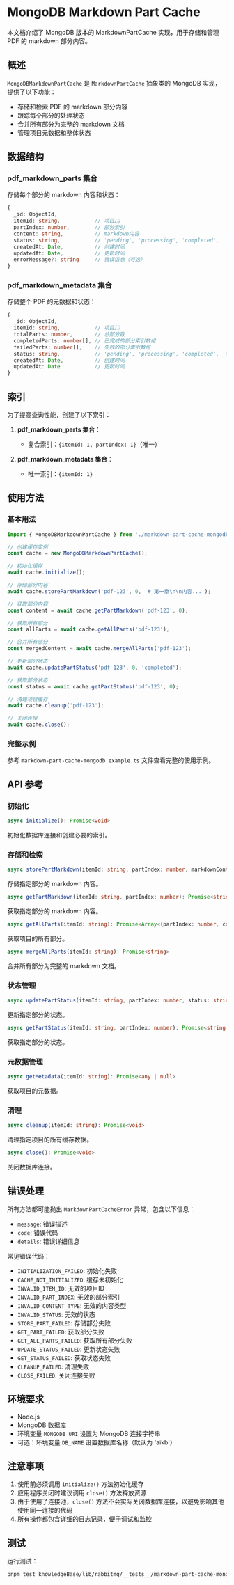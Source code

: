 # MongoDB Markdown Part Cache

本文档介绍了 MongoDB 版本的 MarkdownPartCache 实现，用于存储和管理 PDF 的 markdown 部分内容。

## 概述

`MongoDBMarkdownPartCache` 是 `MarkdownPartCache` 抽象类的 MongoDB 实现，提供了以下功能：

- 存储和检索 PDF 的 markdown 部分内容
- 跟踪每个部分的处理状态
- 合并所有部分为完整的 markdown 文档
- 管理项目元数据和整体状态

## 数据结构

### pdf_markdown_parts 集合

存储每个部分的 markdown 内容和状态：

```typescript
{
  _id: ObjectId,
  itemId: string,           // 项目ID
  partIndex: number,        // 部分索引
  content: string,          // markdown内容
  status: string,           // 'pending', 'processing', 'completed', 'failed'
  createdAt: Date,          // 创建时间
  updatedAt: Date,          // 更新时间
  errorMessage?: string     // 错误信息（可选）
}
```

### pdf_markdown_metadata 集合

存储整个 PDF 的元数据和状态：

```typescript
{
  _id: ObjectId,
  itemId: string,           // 项目ID
  totalParts: number,       // 总部分数
  completedParts: number[], // 已完成的部分索引数组
  failedParts: number[],    // 失败的部分索引数组
  status: string,           // 'pending', 'processing', 'completed', 'failed'
  createdAt: Date,          // 创建时间
  updatedAt: Date           // 更新时间
}
```

## 索引

为了提高查询性能，创建了以下索引：

1. **pdf_markdown_parts 集合**：
   - 复合索引：`{itemId: 1, partIndex: 1}`（唯一）

2. **pdf_markdown_metadata 集合**：
   - 唯一索引：`{itemId: 1}`

## 使用方法

### 基本用法

```typescript
import { MongoDBMarkdownPartCache } from './markdown-part-cache-mongodb';

// 创建缓存实例
const cache = new MongoDBMarkdownPartCache();

// 初始化缓存
await cache.initialize();

// 存储部分内容
await cache.storePartMarkdown('pdf-123', 0, '# 第一章\n\n内容...');

// 获取部分内容
const content = await cache.getPartMarkdown('pdf-123', 0);

// 获取所有部分
const allParts = await cache.getAllParts('pdf-123');

// 合并所有部分
const mergedContent = await cache.mergeAllParts('pdf-123');

// 更新部分状态
await cache.updatePartStatus('pdf-123', 0, 'completed');

// 获取部分状态
const status = await cache.getPartStatus('pdf-123', 0);

// 清理项目缓存
await cache.cleanup('pdf-123');

// 关闭连接
await cache.close();
```

### 完整示例

参考 `markdown-part-cache-mongodb.example.ts` 文件查看完整的使用示例。

## API 参考

### 初始化

```typescript
async initialize(): Promise<void>
```

初始化数据库连接和创建必要的索引。

### 存储和检索

```typescript
async storePartMarkdown(itemId: string, partIndex: number, markdownContent: string): Promise<void>
```

存储指定部分的 markdown 内容。

```typescript
async getPartMarkdown(itemId: string, partIndex: number): Promise<string | null>
```

获取指定部分的 markdown 内容。

```typescript
async getAllParts(itemId: string): Promise<Array<{partIndex: number, content: string}>>
```

获取项目的所有部分。

```typescript
async mergeAllParts(itemId: string): Promise<string>
```

合并所有部分为完整的 markdown 文档。

### 状态管理

```typescript
async updatePartStatus(itemId: string, partIndex: number, status: string): Promise<void>
```

更新指定部分的状态。

```typescript
async getPartStatus(itemId: string, partIndex: number): Promise<string | null>
```

获取指定部分的状态。

### 元数据管理

```typescript
async getMetadata(itemId: string): Promise<any | null>
```

获取项目的元数据。

### 清理

```typescript
async cleanup(itemId: string): Promise<void>
```

清理指定项目的所有缓存数据。

```typescript
async close(): Promise<void>
```

关闭数据库连接。

## 错误处理

所有方法都可能抛出 `MarkdownPartCacheError` 异常，包含以下信息：

- `message`: 错误描述
- `code`: 错误代码
- `details`: 错误详细信息

常见错误代码：

- `INITIALIZATION_FAILED`: 初始化失败
- `CACHE_NOT_INITIALIZED`: 缓存未初始化
- `INVALID_ITEM_ID`: 无效的项目ID
- `INVALID_PART_INDEX`: 无效的部分索引
- `INVALID_CONTENT_TYPE`: 无效的内容类型
- `INVALID_STATUS`: 无效的状态
- `STORE_PART_FAILED`: 存储部分失败
- `GET_PART_FAILED`: 获取部分失败
- `GET_ALL_PARTS_FAILED`: 获取所有部分失败
- `UPDATE_STATUS_FAILED`: 更新状态失败
- `GET_STATUS_FAILED`: 获取状态失败
- `CLEANUP_FAILED`: 清理失败
- `CLOSE_FAILED`: 关闭连接失败

## 环境要求

- Node.js
- MongoDB 数据库
- 环境变量 `MONGODB_URI` 设置为 MongoDB 连接字符串
- 可选：环境变量 `DB_NAME` 设置数据库名称（默认为 'aikb'）

## 注意事项

1. 使用前必须调用 `initialize()` 方法初始化缓存
2. 应用程序关闭时建议调用 `close()` 方法释放资源
3. 由于使用了连接池，`close()` 方法不会实际关闭数据库连接，以避免影响其他使用同一连接的代码
4. 所有操作都包含详细的日志记录，便于调试和监控

## 测试

运行测试：

```bash
pnpm test knowledgeBase/lib/rabbitmq/__tests__/markdown-part-cache-mongodb.test.ts